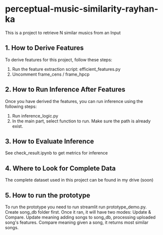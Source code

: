 # perceptual-music-similarity-rayhan-ka
This is a project to retrieve N similar musics from an Input

## 1. How to Derive Features

To derive features for this project, follow these steps:

1. Run the feature extraction script: efficient_features.py
2. Uncomment frame_cens / frame_hpcp

## 2. How to Run Inference After Features

Once you have derived the features, you can run inference using the following steps:

1. Run inference_logic.py
2. In the main part, select function to run. Make sure the path is already exist.

## 3. How to Evaluate Inference

See check_result.ipynb to get metrics for inference

## 4. Where to Look for Complete Data

The complete dataset used in this project can be found in my drive (soon)

## 5. How to run the prototype

To run the prototype you need to run streamlit run prototype_demo.py. Create song_db folder first.
Once it ran, it will have two modes: Update & Compare. Update meaning adding songs to song_db, processing uploaded song's features.
Compare meaning given a song, it returns most similar songs.
